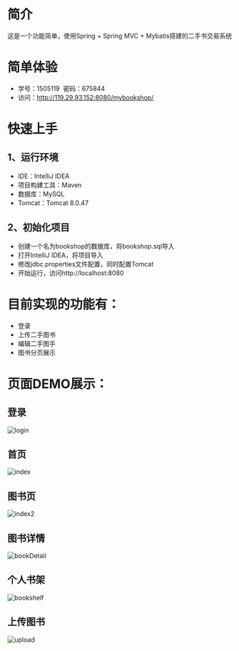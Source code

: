 # 简介
这是一个功能简单，使用Spring + Spring MVC + Mybatis搭建的二手书交易系统

# 简单体验
- 学号：1505119  密码：675844
- 访问：http://119.29.93.152:8080/mybookshop/

# 快速上手
## 1、运行环境
- IDE：IntelliJ IDEA
- 项目构建工具：Maven
- 数据库：MySQL
- Tomcat：Tomcat 8.0.47

## 2、初始化项目
- 创建一个名为bookshop的数据库，将bookshop.sql导入
- 打开IntelliJ IDEA，将项目导入
- 修改jdbc.properties文件配置，同时配置Tomcat
- 开始运行，访问http://localhost:8080

# 目前实现的功能有：
- 登录
- 上传二手图书
- 编辑二手图手
- 图书分页展示

# 页面DEMO展示：
## 登录
![login](https://github.com/DanielLin07/bookshop/blob/master/Screenshots/login.jpg)
## 首页
![index](https://github.com/DanielLin07/bookshop/blob/master/Screenshots/index.jpg)
## 图书页
![index2](https://github.com/DanielLin07/bookshop/blob/master/Screenshots/home.jpg)
## 图书详情
![bookDetail](https://github.com/DanielLin07/bookshop/blob/master/Screenshots/bookDetail.jpg)
## 个人书架
![bookshelf](https://github.com/DanielLin07/bookshop/blob/master/Screenshots/bookshelf.jpg)
## 上传图书
![upload](https://github.com/DanielLin07/bookshop/blob/master/Screenshots/upload.jpg)

